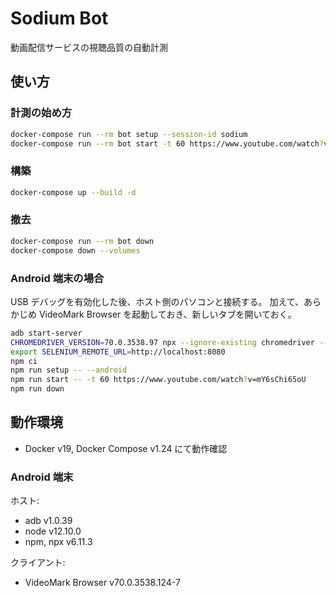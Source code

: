 # Sodium Bot

動画配信サービスの視聴品質の自動計測

## 使い方

### 計測の始め方

```sh
docker-compose run --rm bot setup --session-id sodium
docker-compose run --rm bot start -t 60 https://www.youtube.com/watch?v=mY6sChi65oU
```

### 構築

```sh
docker-compose up --build -d
```

### 撤去

```sh
docker-compose run --rm bot down
docker-compose down --volumes
```

### Android 端末の場合

USB デバッグを有効化した後、ホスト側のパソコンと接続する。
加えて、あらかじめ VideoMark Browser を起動しておき、新しいタブを開いておく。

```sh
adb start-server
CHROMEDRIVER_VERSION=70.0.3538.97 npx --ignore-existing chromedriver --port=8080 &
export SELENIUM_REMOTE_URL=http://localhost:8080
npm ci
npm run setup -- --android
npm run start -- -t 60 https://www.youtube.com/watch?v=mY6sChi65oU
npm run down
```

## 動作環境

- Docker v19, Docker Compose v1.24 にて動作確認

### Android 端末

ホスト:

- adb v1.0.39
- node v12.10.0
- npm, npx v6.11.3

クライアント:

- VideoMark Browser v70.0.3538.124-7
